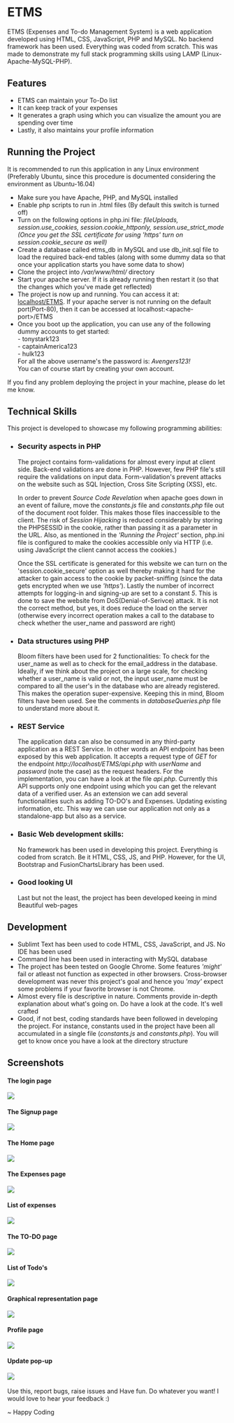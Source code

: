 # ETMS
ETMS (Expenses and To-do Management System) is a web application developed using HTML, CSS, JavaScript, PHP and MySQL. No backend framework has been used. Everything was coded from scratch. This was made to demonstrate my full stack programming skills using LAMP (Linux-Apache-MySQL-PHP).

<h2>Features</h2>
<ul>
  <li>ETMS can maintain your To-Do list</li>
  <li>It can keep track of your expenses</li>
  <li>It generates a graph using which you can visualize the amount you are spending over time</li>
  <li>Lastly, it also maintains your profile information</li>
</ul>

<h2>Running the Project</h2>
It is recommended to run this application in any Linux environment (Preferably Ubuntu, since this procedure is documented considering the environment as Ubuntu-16.04)
<ul>
  <li>Make sure you have Apache, PHP, and MySQL installed</li>
  <li>Enable php scripts to run in .html files (By default this switch is turned off)</li>
  <li>Turn on the following options in php.ini file: <i>fileUploads, session.use_cookies, session.cookie_httponly, session.use_strict_mode (Once you get the SSL certificate for using 'https' turn on session.cookie_secure as well)</i></li>
  <li>Create a database called etms_db in MySQL and use db_init.sql file to load the required back-end tables (along with some dummy data so that once your application starts you have some data to show)</li>
  <li>Clone the project into <i>/var/www/html/</i> directory</li>
  <li>Start your apache server. If it is already running then restart it (so that the changes which you've made get reflected)</li>
  <li>The project is now up and running. You can access it at: <a href="http://www.localhost/ETMS">localhost/ETMS</a>. If your apache server is not running on the default port(Port-80), then it can be accessed at localhost:&lt;apache-port&gt;/ETMS</li>
  <li>Once you boot up the application, you can use any of the following dummy accounts to get started:<br/>
  - tonystark123<br/>
  - captainAmerica123<br/>
  - hulk123<br/>
  For all the above username's the password is: <i>Avengers123!</i><br/>
  You can of course start by creating your own account.</li>
</ul>
If you find any problem deploying the project in your machine, please do let me know.

<h2>Technical Skills</h2>
This project is developed to showcase my following programming abilities:
<ul>
  <li><h3>Security aspects in PHP</h3><p>The project contains form-validations for almost every input at client side. Back-end validations are done in PHP. However, few PHP file's still require the validations on input data. Form-validation's prevent attacks on the website such as SQL Injection, Cross Site Scripting (XSS), etc.</p><p>In order to prevent <i>Source Code Revelation</i> when apache goes down in an event of failure, move the <i>constants.js</i> file and <i>constants.php</i> file out of the document root folder. This makes those files inaccessible to the client. The risk of <i>Session Hijacking</i> is reduced considerably by storing the PHPSESSID in the cookie, rather than passing it as a parameter in the URL. Also, as mentioned in the <i>'Running the Project'</i> section, php.ini file is configured to make the cookies accessible only via HTTP (i.e. using JavaScript the client cannot access the cookies.)</p><p>Once the SSL certificate is generated for this website we can turn on the 'session.cookie_secure' option as well thereby making it hard for the attacker to gain access to the cookie by packet-sniffing (since the data gets encrypted when we use <i>'https'</i>). Lastly the number of incorrect attempts for logging-in and signing-up are set to a constant <i>5</i>. This is done to save the website from DoS(Denial-of-Serivce) attack. It is not the correct method, but yes, it does reduce the load on the server (otherwise every incorrect operation makes a call to the database to check whether the user_name and password are right)</p></li>
  <li><h3>Data structures using PHP</h3><p>Bloom filters have been used for 2 functionalities: To check for the user_name as well as to check for the email_address in the database. Ideally, if we think about the project on a large scale, for checking whether a user_name is valid or not, the input user_name must be compared to all the user's in the database who are already registered. This makes the operation super-expensive. Keeping this in mind, Bloom filters have been used. See the comments in <i>databaseQueries.php</i> file to understand more about it.</p></li><li><h3>REST Service</h3><p>The application data can also be consumed in any third-party application as a REST Service. In other words an API endpoint has been exposed by this web application. It accepts a request type of <i>GET</i> for the endpoint <i>http://localhost/ETMS/api.php</i> with <i>userName</i> and <i>password</i> (note the case) as the request headers. For the implementation, you can have a look at the file <i>api.php</i>. Currently this API supports only one endpoint using which you can get the relevant data of a verified user. As an extension we can add several functionalities such as adding TO-DO's and Expenses. Updating existing information, etc. This way we can use our application not only as a standalone-app but also as a service.</p></li>
  <li><h3>Basic Web development skills:</h3><p>No framework has been used in developing this project. Everything is coded from scratch. Be it HTML, CSS, JS, and PHP. However, for the UI, Bootstrap and FusionChartsLibrary has been used.</p></li>
  <li><h3>Good looking UI</h3><p>Last but not the least, the project has been developed keeing in mind Beautiful web-pages</p></li>
</ul>

<h2>Development</h2>
<ul>
  <li>Sublimt Text has been used to code HTML, CSS, JavaScript, and JS. No IDE has been used</li>
  <li>Command line has been used in interacting with MySQL database</li>
  <li>The project has been tested on Google Chrome. Some features <i>'might'</i> fail or atleast not function as expected in other browsers. Cross-browser development was never this project's goal and hence you <i>'may'</i> expect some problems if your favorite browser is not Chrome.</li>
  <li>Almost every file is descriptive in nature. Comments provide in-depth explanation about what's going on. Do have a look at the code. It's well crafted</li>
  <li>Good, if not best, coding standards have been followed in developing the project. For instance, constants used in the project have been all accumulated in a single file (<i>constants.js</i> and <i>constants.php</i>). You will get to know once you have a look at the directory structure</li>
</ul>

<h2>Screenshots</h2>

<h4>The login page</h4>
<img src="screenshots/login_page.png" />

<h4>The Signup page</h4>
<img src="screenshots/sign_up.png" />

<h4>The Home page</h4>
<img src="screenshots/home_page.png" />

<h4>The Expenses page</h4>
<img src="screenshots/expense_page.png" />

<h4>List of expenses</h4>
<img src="screenshots/home_page2.png" />

<h4>The TO-DO page</h4>
<img src="screenshots/todo_page.png" />

<h4>List of Todo's</h4>
<img src="screenshots/todo_page2.png" />

<h4>Graphical representation page</h4>
<img src="screenshots/graph_page.png" />

<h4>Profile page</h4>
<img src="screenshots/profile_page.png" />

<h4>Update pop-up</h4>
<img src="screenshots/update_popup.png" />
<br/><br/>
Use this, report bugs, raise issues and Have fun. Do whatever you want! I would love to hear your feedback :)

~ Happy Coding
